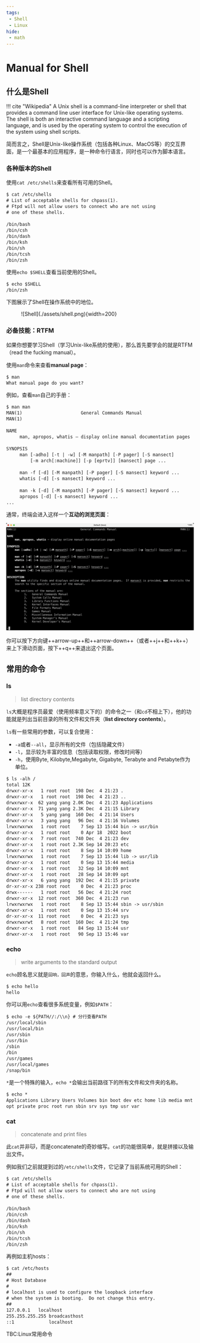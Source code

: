 ```yaml
---
tags:
 - Shell
 - Linux
hide:
 - math
---
```


# Manual for Shell

## 什么是Shell

!!! cite "Wikipedia"
    A Unix shell is a command-line interpreter or shell that provides a command line user interface for Unix-like operating systems. The shell is both an interactive command language and a scripting language, and is used by the operating system to control the execution of the system using shell scripts.

简而言之，Shell是Unix-like操作系统（包括各种Linux、MacOS等）的交互界面，是一个最基本的应用程序，是一种命令行语言，同时也可以作为脚本语言。

### 各种版本的Shell

使用`cat /etc/shells`来查看所有可用的Shell。

<div class="console">

```console
$ cat /etc/shells
# List of acceptable shells for chpass(1).
# Ftpd will not allow users to connect who are not using
# one of these shells.

/bin/bash
/bin/csh
/bin/dash
/bin/ksh
/bin/sh
/bin/tcsh
/bin/zsh
```

</div>

使用`echo $SHELL`查看当前使用的Shell。

<div class="console">

```console
$ echo $SHELL
/bin/zsh
```

</div>

下图展示了Shell在操作系统中的地位。

<figure markdown>
![Shell](./assets/shell.png){width=200}
</figure>

### 必备技能：RTFM

如果你想要学习Shell（学习Unix-like系统的使用），那么首先要学会的就是RTFM（read the fucking manual）。

使用`man`命令来查看**manual page**：

<div class="console">

```console
$ man
What manual page do you want?
```

</div>

例如，查看`man`自己的手册：

<div class="console">

```console
$ man man
MAN(1)                      General Commands Manual                     MAN(1)

NAME
     man, apropos, whatis – display online manual documentation pages

SYNOPSIS
     man [-adho] [-t | -w] [-M manpath] [-P pager] [-S mansect]
         [-m arch[:machine]] [-p [eprtv]] [mansect] page ...

     man -f [-d] [-M manpath] [-P pager] [-S mansect] keyword ...
     whatis [-d] [-s mansect] keyword ...

     man -k [-d] [-M manpath] [-P pager] [-S mansect] keyword ...
     apropos [-d] [-s mansect] keyword ...
...
```

</div>

通常，终端会进入这样一个**互动的浏览页面**：

![](assets/2023-11-15-11-24-18.png)

你可以按下方向键++arrow-up++和++arrow-down++（或者++j++和++k++）来上下滑动页面，按下++q++来退出这个页面。

## 常用的命令

### ls
> list directory contents


`ls`大概是程序员最爱（使用频率意义下的）的命令之一（和`cd`不相上下），他的功能就是列出当前目录的所有文件和文件夹（**list directory contents**）。

`ls`有一些常用的参数，可以复合使用：

- `-a`或者`--all`，显示所有的文件（包括隐藏文件）
- `-l`，显示较为丰富的信息（包括读取权限，修改时间等）
- `-h`，使用Byte, Kilobyte,Megabyte, Gigabyte, Terabyte and Petabyte作为单位。


<div class="console">

```console
$ ls -alh /
total 12K
drwxr-xr-x   1 root root  198 Dec  4 21:23 .
drwxr-xr-x   1 root root  198 Dec  4 21:23 ..
drwxrwxr-x  62 yang yang 2.0K Dec  4 21:23 Applications
drwxr-xr-x  71 yang yang 2.3K Dec  4 21:15 Library
drwxr-xr-x   5 yang yang  160 Dec  4 21:14 Users
drwxr-xr-x   3 yang yang   96 Dec  4 21:16 Volumes
lrwxrwxrwx   1 root root    7 Sep 13 15:44 bin -> usr/bin
drwxr-xr-x   1 root root    0 Apr 18  2022 boot
drwxr-xr-x   7 root root  740 Dec  4 21:23 dev
drwxr-xr-x   1 root root 2.3K Sep 14 20:23 etc
drwxr-xr-x   1 root root    8 Sep 14 10:09 home
lrwxrwxrwx   1 root root    7 Sep 13 15:44 lib -> usr/lib
drwxr-xr-x   1 root root    0 Sep 13 15:44 media
drwxr-xr-x   1 root root   32 Sep 14 10:09 mnt
drwxr-xr-x   1 root root   28 Sep 14 10:09 opt
drwxr-xr-x   6 yang yang  192 Dec  4 21:15 private
dr-xr-xr-x 238 root root    0 Dec  4 21:23 proc
drwx------   1 root root   56 Dec  4 21:24 root
drwxr-xr-x  12 root root  360 Dec  4 21:23 run
lrwxrwxrwx   1 root root    8 Sep 13 15:44 sbin -> usr/sbin
drwxr-xr-x   1 root root    0 Sep 13 15:44 srv
dr-xr-xr-x  11 root root    0 Dec  4 21:23 sys
drwxrwxrwt   8 root root  160 Dec  4 21:24 tmp
drwxr-xr-x   1 root root   84 Sep 13 15:44 usr
drwxr-xr-x   1 root root   90 Sep 13 15:46 var
```

</div>


### echo
> write arguments to the standard output


`echo`顾名思义就是`回响，回声`的意思，你输入什么，他就会返回什么。

<div class="console">

```console
$ echo hello
hello
```

</div>

你可以用`echo`查看很多系统变量，例如`$PATH`：

<div class="console">

```console
$ echo -e ${PATH//:/\\n} # 分行查看PATH
/usr/local/sbin
/usr/local/bin
/usr/sbin
/usr/bin
/sbin
/bin
/usr/games
/usr/local/games
/snap/bin
```

</div>

`*`是一个特殊的输入，`echo *`会输出当前路径下的所有文件和文件夹的名称。

<div class="console">

```console
$ echo *
Applications Library Users Volumes bin boot dev etc home lib media mnt opt private proc root run sbin srv sys tmp usr var
```

</div>


### cat
> concatenate and print files

此`cat`并非🐱，而是concatenate的奇妙缩写。`cat`的功能很简单，就是拼接以及输出文件。

例如我们之前就提到过的`/etc/shells`文件，它记录了当前系统可用的Shell：

<div class="console">

```console
$ cat /etc/shells
# List of acceptable shells for chpass(1).
# Ftpd will not allow users to connect who are not using
# one of these shells.

/bin/bash
/bin/csh
/bin/dash
/bin/ksh
/bin/sh
/bin/tcsh
/bin/zsh
```

</div>

再例如主机hosts：

<div class="console">

```console
$ cat /etc/hosts
##
# Host Database
#
# localhost is used to configure the loopback interface
# when the system is booting.  Do not change this entry.
##
127.0.0.1	localhost
255.255.255.255	broadcasthost
::1             localhost
```

</div>

TBC:Linux常用命令